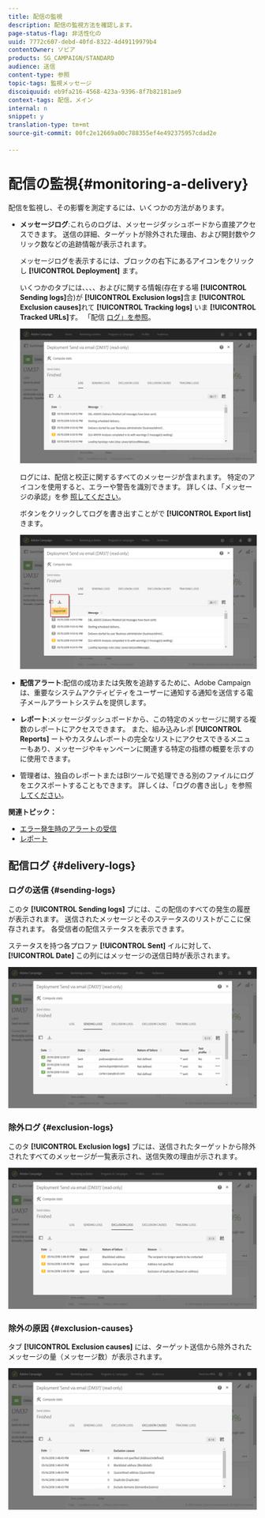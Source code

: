 ```yaml
---
title: 配信の監視
description: 配信の監視方法を確認します。
page-status-flag: 非活性化の
uuid: 7772c607-debd-40fd-8322-4d49119979b4
contentOwner: ソビア
products: SG_CAMPAIGN/STANDARD
audience: 送信
content-type: 参照
topic-tags: 監視メッセージ
discoiquuid: eb9fa216-4568-423a-9396-8f7b82181ae9
context-tags: 配信，メイン
internal: n
snippet: y
translation-type: tm+mt
source-git-commit: 00fc2e12669a00c788355ef4e492375957cdad2e

---
```



# 配信の監視{#monitoring-a-delivery}

配信を監視し、その影響を測定するには、いくつかの方法があります。

* **メッセージログ**:これらのログは、メッセージダッシュボードから直接アクセスできます。 送信の詳細、ターゲットが除外された理由、および開封数やクリック数などの追跡情報が表示されます。

   メッセージログを表示するには、ブロックの右下にあるアイコンをクリックし **[!UICONTROL Deployment]** ます。

   いくつかのタブには、、、、およびに関する情報(存在する場 **[!UICONTROL Sending logs]**&#x200B;合)が **[!UICONTROL Exclusion logs]**&#x200B;含ま **[!UICONTROL Exclusion causes]**&#x200B;れて **[!UICONTROL Tracking logs]** いま **[!UICONTROL Tracked URLs]**&#x200B;す。 「配信 [ログ」を参照](#delivery-logs)。

   ![](assets/sending_delivery1.png)

   ログには、配信と校正に関するすべてのメッセージが含まれます。 特定のアイコンを使用すると、エラーや警告を識別できます。 詳しくは、「メッセージの承認」を参 [照してください](../../sending/using/previewing-messages.md)。

   ボタンをクリックしてログを書き出すことがで **[!UICONTROL Export list]** きます。

   ![](assets/sending_delivery2.png)

* **配信アラート**:配信の成功または失敗を追跡するために、Adobe Campaignは、重要なシステムアクティビティをユーザーに通知する通知を送信する電子メールアラートシステムを提供します。
* **レポート**:メッセージダッシュボードから、この特定のメッセージに関する複数のレポートにアクセスできます。 また、組み込みレポ **[!UICONTROL Reports]** ートやカスタムレポートの完全なリストにアクセスできるメニューもあり、メッセージやキャンペーンに関連する特定の指標の概要を示すのに使用できます。
* 管理者は、独自のレポートまたはBIツールで処理できる別のファイルにログをエクスポートすることもできます。 詳しくは、「ログの書き出し」を参照 [してください](../../automating/using/exporting-logs.md)。

**関連トピック：**

* [エラー発生時のアラートの受信](../../sending/using/receiving-alerts-when-failures-happen.md)
* [レポート](../../reporting/using/about-dynamic-reports.md)

## 配信ログ {#delivery-logs}

### ログの送信 {#sending-logs}

このタ **[!UICONTROL Sending logs]** ブには、この配信のすべての発生の履歴が表示されます。 送信されたメッセージとそのステータスのリストがここに保存されます。 各受信者の配信ステータスを表示できます。

ステータスを持つ各プロファ **[!UICONTROL Sent]** イルに対して、 **[!UICONTROL Date]** この列にはメッセージの送信日時が表示されます。

![](assets/sending_delivery3.png)

### 除外ログ {#exclusion-logs}

このタ **[!UICONTROL Exclusion logs]** ブには、送信されたターゲットから除外されたすべてのメッセージが一覧表示され、送信失敗の理由が示されます。

![](assets/sending_delivery4.png)

### 除外の原因 {#exclusion-causes}

タブ **[!UICONTROL Exclusion causes]** には、ターゲット送信から除外されたメッセージの量（メッセージ数）が表示されます。

![](assets/sending_delivery5.png)

